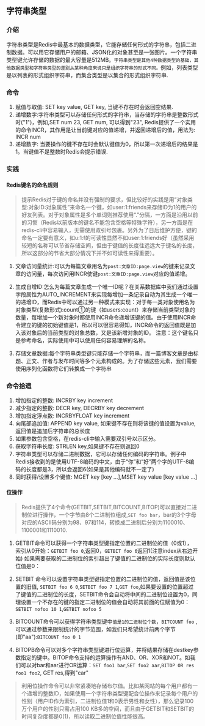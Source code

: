## 字符串类型

### 介绍

字符串类型是Redis中最基本的数据类型，它能存储任何形式的字符串，包括二进制数据。可以用它存储用户的邮箱、JSON化的对象甚至是一张图片。一个字符串类型键允许存储的数据的最大容量是512MB。`字符串类型是其他4种数据类型的基础，其他数据类型和字符串类型的差别从某种角度来说只是组织字符串的形式不同。`例如，列表类型是以列表的形式组织字符串，而集合类型是以集合的形式组织字符串.

### 命令

1. 赋值与取值: SET key value, GET key, 当键不存在时会返回空结果.
2. 递增数字:字符串类型可以存储任何形式的字符串，当存储的字符串是整数形式时("1")，例如,SET num 23, GET num, 可以得到"23", Redis提供了一个实用的命令INCR，其作用是让当前键对应的值递增，并返回递增后的值，用法为: INCR num
3. 递增数字: 当要操作的键不存在时会默认键值为0，所以第一次递增后的结果是1。当键值不是整数时Redis会提示错误.

### 实践

#### Redis键名的命名规则

>提示Redis对于键的命名并没有强制的要求，但比较好的实践是用“对象类型:对象ID:对象属性”来命名一个键，如user:1:friends来存储ID为1的用户的好友列表。对于对象属性是多个单词则推荐使用“.”分隔，一方面是沿用以前的习惯（Redis以前版本的键名不能包含空格等特殊字符），另一方面是在redis-cli中容易输入，无需使用双引号包裹。另外为了日后维护方便，键的命名一定要有意义，如u:1:f的可读性显然不如user:1:friends好（虽然采用较短的名称可以节省存储空间，但由于键值的长度往远远大于键名的长度，所以这部分的节省大部分情况下并不如可读性来得重要）。

1. 文章访问量统计:可以为每篇文章用名为`post:文章ID:page.view`的键来记录文章的访问量，每次访问用INCR使键`post:文章ID:page.view`对应的值递增。

2. 生成自增ID:怎么为每篇文章生成一个唯一ID呢？在关系数据库中我们通过设置字段属性为AUTO_INCREMENT来实现每增加一条记录自动为其生成一个唯一的递增ID，而Redis中可以通过另一种模式来实现：对于每一类对象使用名为对象类型(复数形式):count①的键（如users:count）来存储当前类型对象的数量，每增加一个新对象时都使用INCR命令递增该键的值。由于使用INCR命令建立的键的初始键值是1，所以可以很容易得知，INCR命令的返回值既是加入该对象后的当前类型的对象总数，又是该新增对象的ID。
注意：这个键名只是参考命名，实际使用中可以使用任何容易理解的名称。

3. 存储文章数据:每个字符串类型键只能存储一个字符串，而一篇博客文章是由标题、正文、作者与发布时间等多个元素构成的。为了存储这些元素，我们需要使用序列化函数将它们转换成一个字符串

### 命令拾遗

1. 增加指定的整数: INCRBY key increment
2. 减少指定的整数: DECR key, DECRBY key decrement
3. 增加指定浮点数: INCRBYFLOAT key increment
4. 向尾部追加值: APPEND key value, 如果键不存在则将该键的值设置为value,返回值是追加后字符串的总长度
5. 如果参数包含空格，在redis-cli中输入需要双引号以示区分。
6. 获取字符串长度: STRLEN key,如果键不存在则返回0
7. 字符串类型可以存储二进制数据，它可以存储任何编码的字符串。例子中Redis接收到的是使用UTF-8编码的中文，由于“你”和“好”两个字的UTF-8编码的长度都是3，所以会返回6(如果是其他编码就不一定了)
8. 同时获得/设置多个键值: MGET key [key …],MSET key value [key value …]

#### 位操作

>Redis提供了4个命令(GETBIT,SETBIT,BITCOUNT,BITOP)可以直接对二进制位进行操作，一个字节由8个二进制位组成,`SET foo bar`，bar的3个字母对应的ASCII码分别为98、97和114，转换成二进制后分别为1100010、1100001和1110010.

1. GETBIT命令可以获得一个字符串类型键指定位置的二进制位的值（0或1），
索引从0开始：`GETBIT foo 0`,返回0，`GETBIT foo 6`返回1(注意index从右边开始)
如果需要获取的二进制位的索引超出了键值的二进制位的实际长度则默认位值是0：

2. SETBIT 命令可以设置字符串类型键指定位置的二进制位的值，返回值是该位置的旧值,
`SETBIT foo 6 0`,`SETBIT foo 7 1`,`GET foo`,如果要设置的位置超过了键值的二进制位的长度，SETBIT命令会自动将中间的二进制位设置为0，同理设置一个不存在的键的指定二进制位的值会自动将其前面的位赋值为0：`SETBIT nofoo 10 1`,`GETBIT nofoo 5`

3. BITCOUNT命令可以获得字符串类型键中`值是1的二进制位个数`，`BITCOUNT foo`
,可以通过参数来限制统计的字节范围，如我们只希望统计前两个字节(即"aa"):`BITCOUNT foo 0 1`

4. BITOPB命令可以对多个字符串类型键进行位运算，并将结果存储在destkey参数指定的键中。BITOP命令支持的运算操作有AND、OR、XOR和NOT。如我们可以对bar和aar进行OR运算：`SET foo1 bar`,`SET foo2 aar`,`BITOP OR res foo1 foo2`, GET res,得到"car"

>利用位操作命令可以非常紧凑地存储布尔值。比如某网站的每个用户都有一个递增的整数ID，如果使用一个字符串类型键配合位操作来记录每个用户的性别（用户ID作为索引，二进制位值1和0表示男性和女性），那么记录100万个用户的性别只需占用100 KB多的空间，而且由于GETBIT和SETBIT的时间复杂度都是0(1)，所以读取二进制位值性能很高。
